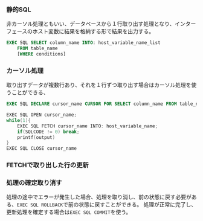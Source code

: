 ### 静的SQL
非カーソル処理ともいい、データベースから１行取り出す処理となり、インターフェースのホスト変数に結果を格納する形で結果を出力する。
```SQL
EXEC SQL SELECT column_name INTO: host_variable_name_list
	FROM table_name
	[WHERE conditions]
```

### カーソル処理
取り出すデータが複数行あり、それを１行ずつ取り出す場合はカーソル処理を使うことができる、
```SQL
EXEC SQL DECLARE cursor_name CURSOR FOR SELECT column_name FROM table_name [WHERE conditions]

```
```C
EXEC SQL OPEN cursor_name;
while(1){
	EXEC SQL FETCH cursor_name INTO: host_variable_name;
	if(SQLCODE != 0) break;
	printf(output)
}
EXEC SQL CLOSE cursor_name
```

### FETCHで取り出した行の更新


### 処理の確定取り消す
処理の途中でエラーが発生した場合、処理を取り消し、前の状態に戻す必要がある、`EXEC SQL ROLLBACK`で前の状態に戻すことができる。
処理が正常に完了し、更新処理を確定する場合は`EXEC SQL COMMIT`を使う。